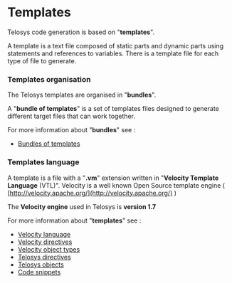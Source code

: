 # Templates

Telosys code generation is based on "**templates**".&#x20;

A template is a text file composed of static parts and dynamic parts using statements and references to variables. There is a template file for each type of file to generate.

### Templates organisation

The Telosys templates are organised in "**bundles**".&#x20;

A "**bundle of templates**" is a set of templates files designed to generate different target files that can work together.

For more information about "**bundles**" see :

* [Bundles of templates](bundle-of-templates.md)

### Templates language

A template is a file with a "**.vm**" extension written in "**Velocity Template Language** (VTL)". Velocity is a well known Open Source template engine ( [http://velocity.apache.org/](http://velocity.apache.org/) )&#x20;

The **Velocity engine** used in Telosys is **version 1.7**

For more information about "**templates**" see :

* [Velocity language](velocity-language.md)
* [Velocity directives](velocity-directives.md)
* [Velocity object types](velocity-objects.md)
* [Telosys directives](telosys-directives.md)
* [Telosys objects](telosys-objects.md)
* [Code snippets](code-snippets.md)



###

